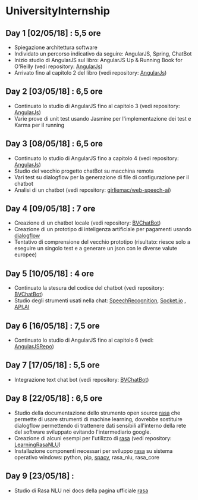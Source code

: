 # UniversityInternship

## Day 1 [02/05/18] : 5,5 ore
* Spiegazione architettura software
* Individato un percorso indicativo da seguire: AngularJS, Spring, ChatBot
* Inizio studio di AngularJS sul libro: AngularJS Up & Running Book for O'Reilly (vedi repository: [AngularJs](https://github.com/Wabri/UniversityInternship/tree/master/AngularJs))
* Arrivato fino al capitolo 2 del libro (vedi repository: [AngularJs](https://github.com/Wabri/angularJS-Up-And-Running))

## Day 2 [03/05/18] : 6,5 ore
* Continuato lo studio di AngularJS fino al capitolo 3 (vedi repository: [AngularJs](https://github.com/Wabri/angularJS-Up-And-Running))
* Varie prove di unit test usando Jasmine per l'implementazione dei test e Karma per il running

## Day 3 [08/05/18] : 6,5 ore
* Continuato lo studio di AngularJS fino a capitolo 4 (vedi repository: [AngularJs](https://github.com/Wabri/angularJS-Up-And-Running))
* Studio del vecchio progetto chatBot su macchina remota
* Vari test su dialogflow per la generazione di file di configurazione per il chatbot
* Analisi di un chatbot (vedi repository: [girliemac/web-speech-ai](https://github.com/girliemac/web-speech-ai))

## Day 4 [09/05/18] : 7 ore
* Creazione di un chatbot locale (vedi repository: [BVChatBot](https://github.com/Wabri/BVChatBot)) 
* Creazione di un prototipo di inteligenza artificiale per pagamenti usando [dialogflow](https://dialogflow.com)
* Tentativo di comprensione del vecchio prototipo (risultato: riesce solo a eseguire un singolo test e a generare un json con le diverse valute europee)

## Day 5 [10/05/18] : 4 ore
* Continuato la stesura del codice del chatbot (vedi repository: [BVChatBot](https://github.com/Wabri/BVChatBot))
* Studio degli strumenti usati nella chat: [SpeechRecognition](https://developer.mozilla.org/en-US/docs/Web/API/SpeechRecognition), [Socket.io](https://socket.io/) , [API.AI](https://github.com/dialogflow/dialogflow-nodejs-client-v2)

## Day 6 [16/05/18] : 7,5 ore
* Continuato lo studio di AngularJS fino al capitolo 6 (vedi: [AngularJSRepo](https://github.com/Wabri/angularJS-Up-And-Running)) 

## Day 7 [17/05/18] : 5,5 ore
* Integrazione text chat bot (vedi repository: [BVChatBot](https://github.com/Wabri/BVChatBot))

## Day 8 [22/05/18] : 6,5 ore
* Studio della documentazione dello strumento open source [rasa](https://rasa.com/) che permette di usare strumenti di machine learning, dovrebbe sostituire dialogflow permettendo di trattenere dati sensibili all'interno della rete del software sviluppato evitando l'intermediario google.
* Creazione di alcuni esempi per l'utilizzo di [rasa](https://rasa.com/) (vedi repository: [LearningRasaNLU](https://github.com/Wabri/LearningRasaNLU/))
* Installazione componenti necessari per sviluppo [rasa](https://rasa.com/) su sistema operativo windows: python, pip, [spacy](https://spacy.io/), rasa_nlu, rasa_core

## Day 9 [23/05/18] :
* Studio di Rasa NLU nei docs della pagina ufficiale [rasa](https://rasa.com/)
